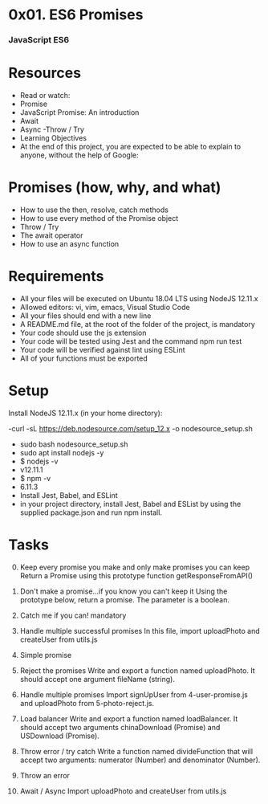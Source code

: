 # 0x01. ES6 Promises
### JavaScript ES6
 
# Resources
- Read or watch:
- Promise
- JavaScript Promise: An introduction
- Await
- Async
-Throw / Try
- Learning Objectives
- At the end of this project, you are expected to be able to explain to anyone, without the help of Google:

# Promises (how, why, and what)
- How to use the then, resolve, catch methods
- How to use every method of the Promise object
- Throw / Try
- The await operator
- How to use an async function

# Requirements
- All your files will be executed on Ubuntu 18.04 LTS using NodeJS 12.11.x
- Allowed editors: vi, vim, emacs, Visual Studio Code
- All your files should end with a new line
- A README.md file, at the root of the folder of the project, is mandatory
- Your code should use the js extension
- Your code will be tested using Jest and the command npm run test
- Your code will be verified against lint using ESLint
- All of your functions must be exported

# Setup
Install NodeJS 12.11.x
(in your home directory):

-curl -sL https://deb.nodesource.com/setup_12.x -o nodesource_setup.sh
- sudo bash nodesource_setup.sh
- sudo apt install nodejs -y
- $ nodejs -v
- v12.11.1
- $ npm -v
- 6.11.3
- Install Jest, Babel, and ESLint
- in your project directory, install Jest, Babel and ESList by using the supplied package.json and run npm install.


# Tasks
0. Keep every promise you make and only make promises you can keep
Return a Promise using this prototype function getResponseFromAPI()
 
1. Don't make a promise...if you know you can't keep it
Using the prototype below, return a promise. The parameter is a boolean.

2. Catch me if you can!
mandatory

3. Handle multiple successful promises
In this file, import uploadPhoto and createUser from utils.js
  
4. Simple promise
  
5. Reject the promises
Write and export a function named uploadPhoto. It should accept one argument fileName (string).
  
6. Handle multiple promises
Import signUpUser from 4-user-promise.js and uploadPhoto from 5-photo-reject.js.
  
7. Load balancer
Write and export a function named loadBalancer. It should accept two arguments chinaDownload (Promise) and USDownload (Promise).

8. Throw error / try catch
Write a function named divideFunction that will accept two arguments: numerator (Number) and denominator (Number).

9. Throw an error

10. Await / Async
Import uploadPhoto and createUser from utils.js
